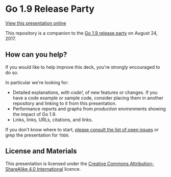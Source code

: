 # Go 1.9 Release Party

[View this presentation online](https://talks.godoc.org/github.com/davecheney/go-1.9-release-party/presentation.slide)

This repository is a companion to the [Go 1.9 release party](https://github.com/golang/go/wiki/Go-1.9-Release-Party) on August 24, 2017.

## How can you help?

If you would like to help improve this deck, you're strongly encouraged to do so.

In particular we're looking for:

- Detailed explanations, _with code!_, of new features or changes. If you have a code example or sample code, consider placing them in another repository and linking to it from this presentation.
- Performance reports and graphs from _production_ environments showing the impact of Go 1.9.
- Links, links, URLs, citations, and links.

If you don't know where to start, [please consult the list of open issues](https://github.com/davecheney/go-1.9-release-party/issues) or grep the presentation for `TODO`.

## License and Materials

This presentation is licensed under the [Creative Commons Attribution-ShareAlike 4.0 International](https://creativecommons.org/licenses/by-sa/4.0/) licence.
